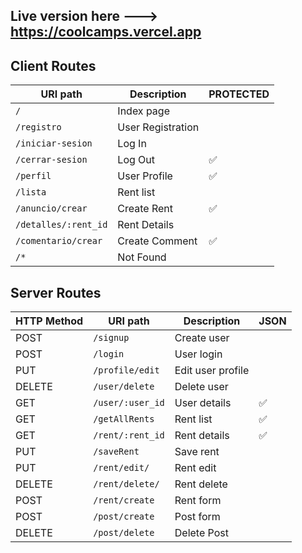 ## Live version here ---> https://coolcamps.vercel.app




## Client Routes

|   URI path	             |  Description  	    |   PROTECTED  |
| ----------------------- | -----------------  |------------- |
| `/`       	             |  Index page   	    |          	   |
| `/registro`            	|  User Registration |              |   	
| `/iniciar-sesion`       |  Log In 	          |              |   	
| `/cerrar-sesion`	       |  Log Out           |        ✅    |   	 
| `/perfil`         	     |  User Profile 	    |        ✅    |  
| `/lista`	               |  Rent list 	       |          	   | 
| `/anuncio/crear`        |  Create Rent	      |        ✅    |	   
| `/detalles/:rent_id`    |  Rent Details 	    |          	   |   
| `/comentario/crear`	    |  Create Comment  	 |        ✅ 	  |   	  	
| `/*`	                   |  Not Found	        |          	   |



## Server Routes


|   HTTP Method	|   URI path	                |  Description 	     |   JSON  	|
| -----------   | -------------------------- | ------------------ |--------- |	  	
| POST          | `/signup`                 	|  Create user       |         	|
| POST	         | `/login`	                  |  User login	       |          |
| PUT	          | `/profile/edit`	           |  Edit user profile |   	      |    
| DELETE	       | `/user/delete`	            |  Delete user	      |       	  |  
| GET	          | `/user/:user_id`          	|  User details	     |    ✅    | 
| GET	          | `/getAllRents`   	         |  Rent list         |    ✅    |   
| GET     	     | `/rent/:rent_id`	          |  Rent details	     |    ✅    |
| PUT     	     | `/saveRent`   	            |  Save rent	        |     	    | 
| PUT           | `/rent/edit/`	             |  Rent edit	        |          |    
| DELETE        | `/rent/delete/`	           |  Rent delete	      |          |  
| POST        	 | `/rent/create`	            |  Rent form 	       |   	      | 
| POST	         | `/post/create`	            |  Post form 	       |      	   | 
| DELETE	       | `/post/delete`	            |  Delete Post       |      	   | 
 

  	
